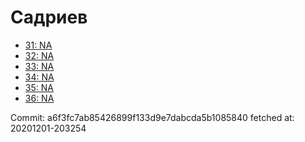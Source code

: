 # Садриев
- [31: NA](31.md)
- [32: NA](32.md)
- [33: NA](33.md)
- [34: NA](34.md)
- [35: NA](35.md)
- [36: NA](36.md)

Commit: a6f3fc7ab85426899f133d9e7dabcda5b1085840
 fetched at: 20201201-203254
